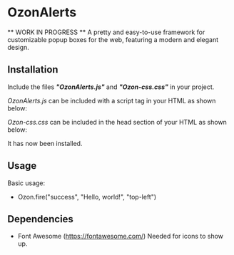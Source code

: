 # OzonAlerts
 ** WORK IN PROGRESS ** 
A pretty and easy-to-use framework for customizable popup boxes for the web, featuring a modern and elegant design. 

## Installation

Include the files ***"OzonAlerts.js"*** and ***"Ozon-css.css"*** in your project. 

*OzonAlerts.js* can be included with a script tag in your HTML as shown below:
> <script type="text/javascript" src="OzonAlerts.js"></script>

*Ozon-css.css* can be included in the head section of your HTML as shown below: 
> <link rel="stylesheet" href="Ozon-css.css">

It has now been installed. 

## Usage

Basic usage: 
- Ozon.fire("success", "Hello, world!", "top-left")

## Dependencies 
  - Font Awesome (https://fontawesome.com/)
    Needed for icons to show up. 
